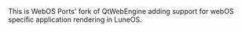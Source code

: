 This is WebOS Ports' fork of QtWebEngine adding support for webOS specific application rendering in LuneOS.
